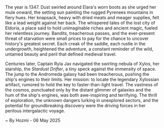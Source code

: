 
The year is 1347.  Dust swirled around Elara's worn boots as she urged her mule onward, the setting sun painting the rugged Pyrenees mountains in fiery hues.  Her knapsack, heavy with dried meats and meager supplies, felt like a lead weight against her back.  The whispered tales of the lost city of Eldoria, a place said to hold unimaginable riches and ancient magic, fueled her relentless journey.  Bandits, treacherous passes, and the ever-present threat of starvation were small prices to pay for the chance to uncover history's greatest secret. Each creak of the saddle, each rustle in the undergrowth, heightened the adventure, a constant reminder of the wild, untamed beauty and peril that defined medieval travel.

Centuries later, Captain Ryla Jax navigated the swirling nebula of Xylos, her starship, the *Stardust Drifter*, a tiny speck against the immensity of space.  The jump to the Andromeda galaxy had been treacherous, pushing the ship's engines to their limits.  Her mission: to locate the legendary Xylossian artifact, rumored to hold the key to faster-than-light travel.  The vastness of the cosmos, punctuated only by the distant glimmer of galaxies and the hum of the ship's engines, was both awe-inspiring and terrifying.  The thrill of exploration, the unknown dangers lurking in unexplored sectors, and the potential for groundbreaking discovery were the driving forces in her perilous intergalactic voyage.

~ By Hozmi - 06 May 2025
